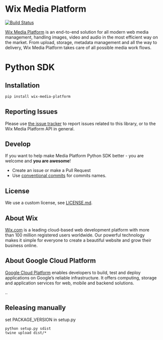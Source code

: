# Wix Media Platform

[![Build Status][travis-image]][travis-url] 

[Wix Media Platform][wixmp-url] is an end-to-end solution for all modern web media management, handling images, video and audio in the most efficient way on the market. From upload, storage, metadata management and all the way to delivery, Wix Media Platform takes care of all possible media work flows.

# Python SDK
 
## Installation

```bash
pip install wix-media-platform
```

## Reporting Issues

Please use [the issue tracker](https://github.com/wix/media-platform-python-sdk/issues) to report issues related to this library, or to the Wix Media Platform API in general.

## Develop
If you want to help make Media Platform Python SDK better - you are welcome and **you are awesome**!

- Create an issue or make a Pull Request
- Use [conventional commits](https://www.conventionalcommits.org/en/v1.0.0-beta.2/) for commits names.

## License

We use a custom license, see [LICENSE.md](LICENSE.md).

## About Wix

[Wix.com][wix-url] is a leading cloud-based web development platform with more than 100 million registered users worldwide. 
Our powerful technology makes it simple for everyone to create a beautiful website and grow their business online.

## About Google Cloud Platform

[Google Cloud Platform][google-url] enables developers to build, test and deploy applications on Google’s reliable infrastructure.
It offers computing, storage and application services for web, mobile and backend solutions.


[wix-url]: https://www.wix.com/
[google-url]: https://cloud.google.com/
[wixmp-url]: https://console.wixmp.com/

[travis-image]: https://travis-ci.org/wix/media-platform-python-sdk.svg?branch=master
[travis-url]: https://travis-ci.org/wix/media-platform-python-sdk

..

## Releasing manually

set PACKAGE_VERSION in setup.py

```shell
python setup.py sdist
twine upload dist/*
```